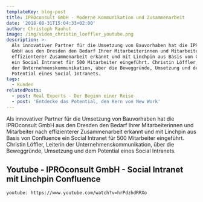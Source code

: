 ```yaml
---
templateKey: blog-post
title: IPROconsult GmbH - Moderne Kommunikation und Zusammenarbeit
date: '2018-08-31T15:04:33+02:00'
author: Christoph Rauhut
image: /img/video_christin_loeffler_youtube.png
description: >-
  Als innovativer Partner für die Umsetzung von Bauvorhaben hat die IPROconsult
  GmbH aus den Dresden den Bedarf Ihrer Mitarbeiterinnen und Mitarbeiter nach
  effizienterer Zusammenarbeit erkannt und mit Linchpin aus Basis von Confluence
  ein Social Intranet für 500 Mitarbeiter eingeführt. Christin Löffler, Leiterin
  der Unternehmenskommunikation, über die Beweggründe, Umsetzung und dem
  Potential eines Social Intranets.
tags:
  - Kunden
relatedPosts:
  - post: Real Experts - Der Beginn einer Reise
  - post: 'Entdecke das Potential, den Kern von New Work'
---
```

Als innovativer Partner für die Umsetzung von Bauvorhaben hat die IPROconsult GmbH aus den Dresden den Bedarf Ihrer Mitarbeiterinnen und Mitarbeiter nach effizienterer Zusammenarbeit erkannt und mit Linchpin aus Basis von Confluence ein Social Intranet für 500 Mitarbeiter eingeführt. Christin Löffler, Leiterin der Unternehmenskommunikation, über die Beweggründe, Umsetzung und dem Potential eines Social Intranets.

## Youtube - IPROconsult GmbH - Social Intranet mit Linchpin Confluence

`youtube: https://www.youtube.com/watch?v=hrPdzhdRRXo` 
